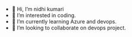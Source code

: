 - 👋 Hi, I’m nidhi kumari
- 👀 I’m interested in coding.
- 🌱 I’m currently learning Azure and devops.
- 💞️ I’m looking to collaborate on devops project.

<!---
chotinidhi/chotinidhi is a ✨ special ✨ repository because its `README.md` (this file) appears on your GitHub profile.
You can click the Preview link to take a look at your changes.
--->
